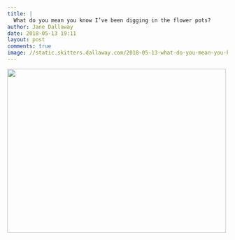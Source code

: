```yaml
---
title: |
  What do you mean you know I’ve been digging in the flower pots?
author: Jane Dallaway
date: 2018-05-13 19:11
layout: post
comments: true
image: //static.skitters.dallaway.com/2018-05-13-what-do-you-mean-you-know-i-ve-been-digging-in-the-flower-pots-thumb-1-IMG-1739.JPG
---
```


<div>
        <a href="//static.skitters.dallaway.com/2018-05-13-what-do-you-mean-you-know-i-ve-been-digging-in-the-flower-pots-fullsize-1-IMG-1739.JPG">
          <img src="//static.skitters.dallaway.com/2018-05-13-what-do-you-mean-you-know-i-ve-been-digging-in-the-flower-pots-thumb-1-IMG-1739.JPG" width="500" height="375"/>
        </a>
      </div>


  
      